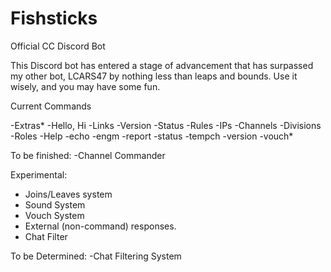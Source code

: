 # Fishsticks
Official CC Discord Bot

This Discord bot has entered a stage of advancement that has surpassed my other bot, LCARS47 by nothing less than leaps and bounds. Use it wisely, and you may have some fun.

Current Commands

-Extras*
-Hello, Hi
-Links
-Version
-Status
-Rules
-IPs
-Channels
-Divisions
-Roles
-Help
-echo
-engm
-report
-status
-tempch
-version
-vouch*

To be finished:
-Channel Commander

Experimental:
- Joins/Leaves system
- Sound System
- Vouch System
- External (non-command) responses.
- Chat Filter

To be Determined:
-Chat Filtering System
